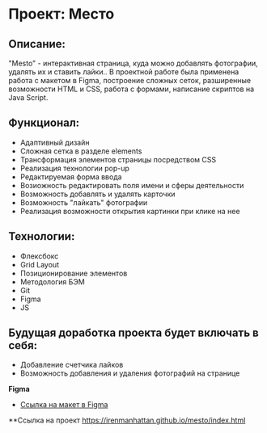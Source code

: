 # Проект: Место

## Описание:
"Mesto" - интерактивная страница, куда можно добавлять фотографии, удалять их и ставить лайки.. В проектной работе была применена работа с макетом в Figma, построение сложных сеток, разширенные возможности HTML и CSS, работа с формами, написание скриптов на Java Script.

## Функционал:

* Адаптивный дизайн
* Сложная сетка в разделе elements
* Трансформация элементов страницы посредством CSS
* Реализация технологии pop-up
* Редактируемая форма ввода
* Возиожность редактировать поля имени и сферы деятельности
* Возможность добавлять и удалять карточки
* Возможность "лайкать" фотографии
* Реализация возможности открытия картинки при клике на нее

## Технологии:

* Флексбокс
* Grid Layout
* Позиционирование элементов
* Методология БЭМ
* Git
* Figma
* JS

## Будущая доработка проекта будет включать в себя:

* Добавление счетчика лайков
* Возможность добавления и удаления фотографий на странице



**Figma**

* [Ссылка на макет в Figma](https://www.figma.com/file/bjyvbKKJN2naO0ucURl2Z0/JavaScript.-Sprint-5?node-id=50160%3A460)


**Ссылка на проект
https://irenmanhattan.github.io/mesto/index.html

